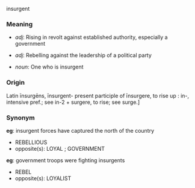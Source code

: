 insurgent
### Meaning
+ _adj_: Rising in revolt against established authority, especially a government
+ _adj_: Rebelling against the leadership of a political party

+ _noun_: One who is insurgent

### Origin

Latin īnsurgēns, īnsurgent- present participle of īnsurgere, to rise up : in-, intensive pref.; see in-2 + surgere, to rise; see surge.]

### Synonym

__eg__: insurgent forces have captured the north of the country

+ REBELLIOUS
+ opposite(s): LOYAL ; GOVERNMENT

__eg__: government troops were fighting insurgents

+ REBEL
+ opposite(s): LOYALIST


